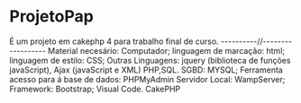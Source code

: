 # ProjetoPap
É um projeto em cakephp 4 para trabalho final de curso.
----------//------------------
Material necesário:
Computador;
linguagem de marcação: html;
linguagem de estilo: CSS;
Outras Linguagens: jquery (biblioteca de funções javaScript), Ajax (javaScript e XML) PHP,SQL.
SGBD: MYSQL;
Ferramenta acesso para á base de dados: PHPMyAdmin
Servidor Local: WampServer;
Framework: Bootstrap;
Visual Code.
CakePHP
